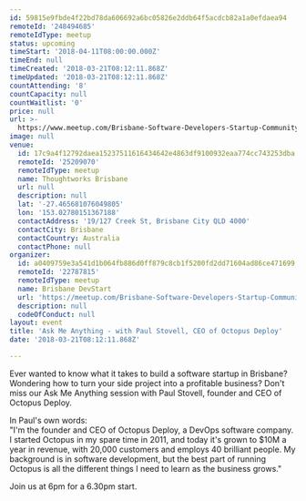 ```yaml
---
id: 59815e9fbde4f22bd78da606692a6bc05826e2ddb64f5acdcb82a1a0efdaea94
remoteId: '248494685'
remoteIdType: meetup
status: upcoming
timeStart: '2018-04-11T08:00:00.000Z'
timeEnd: null
timeCreated: '2018-03-21T08:12:11.868Z'
timeUpdated: '2018-03-21T08:12:11.868Z'
countAttending: '8'
countCapacity: null
countWaitlist: '0'
price: null
url: >-
  https://www.meetup.com/Brisbane-Software-Developers-Startup-Community/events/248494685/
image: null
venue:
  id: 17c9a4f12792daea15237511616434642e4863df9100932eaa774cc743253dba
  remoteId: '25209070'
  remoteIdType: meetup
  name: Thoughtworks Brisbane
  url: null
  description: null
  lat: '-27.465681076049805'
  lon: '153.02780151367188'
  contactAddress: '19/127 Creek St, Brisbane City QLD 4000'
  contactCity: Brisbane
  contactCountry: Australia
  contactPhone: null
organizer:
  id: a0409759e3a541d1b064fb886d0ff879c8cb1f5200fd2dd71604ad86ce471699
  remoteId: '22787815'
  remoteIdType: meetup
  name: Brisbane DevStart
  url: 'https://meetup.com/Brisbane-Software-Developers-Startup-Community'
  description: null
  codeOfConduct: null
layout: event
title: 'Ask Me Anything - with Paul Stovell, CEO of Octopus Deploy'
date: '2018-03-21T08:12:11.868Z'

---
```

<p>Ever wanted to know what it takes to build a software startup in Brisbane? Wondering how to turn your side project into a profitable business? Don't miss our Ask Me Anything session with Paul Stovell, founder and CEO of Octopus Deploy.</p> <p>In Paul's own words:<br/>"I'm the founder and CEO of Octopus Deploy, a DevOps software company. I started Octopus in my spare time in 2011, and today it's grown to $10M a year in revenue, with 20,000 customers and employs 40 brilliant people. My background is in software development, but the best part of running Octopus is all the different things I need to learn as the business grows."</p> <p>Join us at 6pm for a 6.30pm start.</p>
